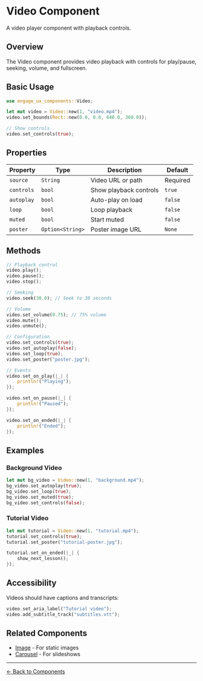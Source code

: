 # Video Component

A video player component with playback controls.

## Overview

The Video component provides video playback with controls for play/pause, seeking, volume, and fullscreen.

## Basic Usage

```rust
use engage_ux_components::Video;

let mut video = Video::new(1, "video.mp4");
video.set_bounds(Rect::new(0.0, 0.0, 640.0, 360.0));

// Show controls
video.set_controls(true);
```

## Properties

| Property | Type | Description | Default |
|----------|------|-------------|---------|
| `source` | `String` | Video URL or path | Required |
| `controls` | `bool` | Show playback controls | `true` |
| `autoplay` | `bool` | Auto-play on load | `false` |
| `loop` | `bool` | Loop playback | `false` |
| `muted` | `bool` | Start muted | `false` |
| `poster` | `Option<String>` | Poster image URL | `None` |

## Methods

```rust
// Playback control
video.play();
video.pause();
video.stop();

// Seeking
video.seek(30.0); // Seek to 30 seconds

// Volume
video.set_volume(0.75); // 75% volume
video.mute();
video.unmute();

// Configuration
video.set_controls(true);
video.set_autoplay(false);
video.set_loop(true);
video.set_poster("poster.jpg");

// Events
video.set_on_play(|_| {
    println!("Playing");
});

video.set_on_pause(|_| {
    println!("Paused");
});

video.set_on_ended(|_| {
    println!("Ended");
});
```

## Examples

### Background Video

```rust
let mut bg_video = Video::new(1, "background.mp4");
bg_video.set_autoplay(true);
bg_video.set_loop(true);
bg_video.set_muted(true);
bg_video.set_controls(false);
```

### Tutorial Video

```rust
let mut tutorial = Video::new(1, "tutorial.mp4");
tutorial.set_controls(true);
tutorial.set_poster("tutorial-poster.jpg");

tutorial.set_on_ended(|_| {
    show_next_lesson();
});
```

## Accessibility

Videos should have captions and transcripts:

```rust
video.set_aria_label("Tutorial video");
video.add_subtitle_track("subtitles.vtt");
```

## Related Components

- [Image](image.md) - For static images
- [Carousel](carousel.md) - For slideshows

---

[← Back to Components](index.md)
